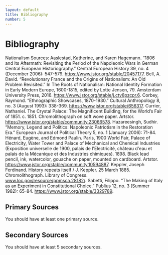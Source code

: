 ```yaml
---
layout: default
title: Bibliography
number: 5
---
```


# Bibliography

Nationalism Sources:
Aaslestad, Katherine, and Karen Hagemann. “1806 and Its Aftermath: Revisiting the Period of the Napoleonic Wars in German Central European Historiography.” Central European History 39, no. 4 (December 2006): 547-579. https://www.jstor.org/stable/20457177.
Bell, A. David. “Revolutionary France and the Origins of Nationalism: An Old Problem Revisited.” In The Roots of Nationalism: National Identity Formation in Early Modern Europe, 1600-1815, edited by Lotte Jensen, 79. Amsterdam University Press, 2016. https://www.jstor.org/stable/j.ctv8pzcpr.6.
Corbey, Raymond. “Ethnographic Showcases, 1870-1930.” Cultural Anthropology 8, no. 3 (August 1993): 338-369. https://www.jstor.org/stable/656317.
Currier, Nathaniel. The Crystal Palace: The Magnificent Building, for the World’s Fair of 1851. c. 1851. Chromolithograph on soft wove paper. Artstor. https://www.jstor.org/stable/community.23066578.
Hazareesingh, Sudhir. “Memory, Legend and Politics: Napoleonic Patriotism in the Restoration Era.” European Journal of Political Theory 5, no. 1 (January 2006): 71-84.
Hénard, Eugène, and Edmond Paulin. Paris, 1900 World Fair, Palace of Electricity, Water Tower and Palace of Mechanical and Chemical Industries (Exposition universelle de 1900, palais de l'Electricité, château d'eau et palais de la Mécanique et des Industries chimiques). 1898. Black lead pencil, ink, watercolor, gouache on paper, mounted on cardboard. Artstor. https://www.jstor.org/stable/community.10594887.
Keppler, Joseph Ferdinand. History repeats itself / J. Keppler. 25 March 1885. Chromolithograph. Library of Congress. www.loc.gov/resource/ppmsca.28182/.
Sabetti, Filippo. “The Making of Italy as an Experiment in Constitutional Choice.” Publius 12, no. 3 (Summer 1982): 65-84. https://www.jstor.org/stable/3329789. 

## Primary Sources

You should have at least one primary source.

## Secondary Sources

You should have at least 5 secondary sources.
